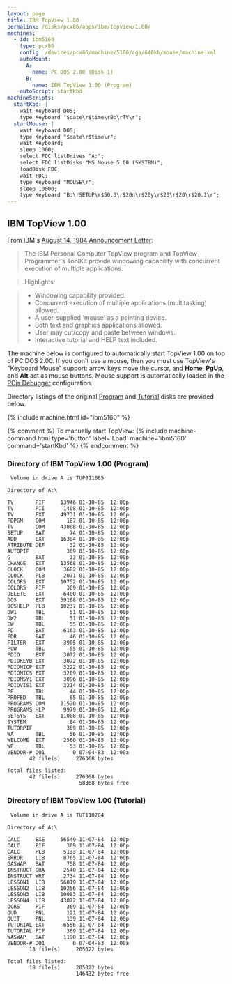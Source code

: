 ```yaml
---
layout: page
title: IBM TopView 1.00
permalink: /disks/pcx86/apps/ibm/topview/1.00/
machines:
  - id: ibm5160
    type: pcx86
    config: /devices/pcx86/machine/5160/cga/640kb/mouse/machine.xml
    autoMount:
      A:
        name: PC DOS 2.00 (Disk 1)
      B:
        name: IBM TopView 1.00 (Program)
    autoScript: startKbd
machineScripts:
  startKbd: |
    wait Keyboard DOS;
    type Keyboard "$date\r$time\rB:\rTV\r";
  startMouse: |
    wait Keyboard DOS;
    type Keyboard "$date\r$time\r";
    wait Keyboard;
    sleep 1000;
    select FDC listDrives "A:";
    select FDC listDisks "MS Mouse 5.00 (SYSTEM)";
    loadDisk FDC;
    wait FDC;
    type Keyboard "MOUSE\r";
    sleep 10000;
    type Keyboard "B:\rSETUP\r$50.3\r$20n\r$20y\r$20\r$20\r$20.1\r";
---
```


IBM TopView 1.00
----------------

From IBM's [August 14, 1984 Announcement Letter](http://www-01.ibm.com/common/ssi/ShowDoc.wss?docURL=/common/ssi/rep_ca/2/897/ENUS284-282/index.html&lang=en&request_locale=en):

> The IBM Personal Computer TopView program and TopView Programmer's ToolKit provide windowing capability with
concurrent execution of multiple applications.

> Highlights:

> - Windowing capability provided.
> - Concurrent execution of multiple applications (multitasking) allowed.
> - A user-supplied 'mouse' as a pointing device.
> - Both text and graphics applications allowed.
> - User may cut/copy and paste between windows.
> - Interactive tutorial and HELP text included.

The machine below is configured to automatically start TopView 1.00 on top of PC DOS 2.00.  If you don't use a mouse,
then you must use TopView's "Keyboard Mouse" support: arrow keys move the cursor, and **Home**, **PgUp**, and **Alt** act
as mouse buttons.  Mouse support is automatically loaded in the [PCjs Debugger](debugger/) configuration.

Directory listings of the original [Program](#directory-of-ibm-topview-100-program) and [Tutorial](#directory-of-ibm-topview-100-tutorial)
disks are provided below.

{% include machine.html id="ibm5160" %}

{% comment %}
To manually start TopView: {% include machine-command.html type='button' label='Load' machine='ibm5160' command='startKbd' %}
{% endcomment %}

### Directory of IBM TopView 1.00 (Program)

	 Volume in drive A is TUP011085  

	Directory of A:\

	TV       PIF     13946 01-10-85  12:00p
	TV       PII      1408 01-10-85  12:00p
	TV       EXT     49731 01-10-85  12:00p
	FDPGM    COM       187 01-10-85  12:00p
	TV       COM     43008 01-10-85  12:00p
	SETUP    BAT        74 01-10-85  12:00p
	ADD      EXT     16384 01-10-85  12:00p
	ATRIBUTE DEF        32 01-10-85  12:00p
	AUTOPIF            369 01-10-85  12:00p
	G        BAT        33 01-10-85  12:00p
	CHANGE   EXT     13568 01-10-85  12:00p
	CLOCK    COM      3682 01-10-85  12:00p
	CLOCK    PLB      2071 01-10-85  12:00p
	COLORS   EXT     10752 01-10-85  12:00p
	COLORS   PIF       369 01-10-85  12:00p
	DELETE   EXT      6400 01-10-85  12:00p
	DOS      EXT     39168 01-10-85  12:00p
	DOSHELP  PLB     10237 01-10-85  12:00p
	DW1      TBL        51 01-10-85  12:00p
	DW2      TBL        51 01-10-85  12:00p
	EW       TBL        55 01-10-85  12:00p
	FD       BAT      6163 01-10-85  12:00p
	FDR      BAT        46 01-10-85  12:00p
	FILTER   EXT      3905 01-10-85  12:00p
	PCW      TBL        55 01-10-85  12:00p
	PDIO     EXT      3072 01-10-85  12:00p
	PDIOKEYB EXT      3072 01-10-85  12:00p
	PDIOMICP EXT      3222 01-10-85  12:00p
	PDIOMICS EXT      3209 01-10-85  12:00p
	PDIOMSY1 EXT      3096 01-10-85  12:00p
	PDIOVIS1 EXT      3214 01-10-85  12:00p
	PE       TBL        44 01-10-85  12:00p
	PROFED   TBL        65 01-10-85  12:00p
	PROGRAMS COM     11520 01-10-85  12:00p
	PROGRAMS HLP      9979 01-10-85  12:00p
	SETSYS   EXT     11008 01-10-85  12:00p
	SYSTEM              84 01-10-85  12:00p
	TUTORPIF           369 01-10-85  12:00p
	WA       TBL        56 01-10-85  12:00p
	WELCOME  EXT      2560 01-10-85  12:00p
	WP       TBL        53 01-10-85  12:00p
	VENDOR-# DO1         0 07-04-83  12:00a
	       42 file(s)     276368 bytes

	Total files listed:
	       42 file(s)     276368 bytes
	                       58368 bytes free

### Directory of IBM TopView 1.00 (Tutorial)

	 Volume in drive A is TUT110784  

	Directory of A:\

	CALC     EXE     56549 11-07-84  12:00p
	CALC     PIF       369 11-07-84  12:00p
	CALC     PLB      5133 11-07-84  12:00p
	ERROR    LIB      8765 11-07-84  12:00p
	GASWAP   BAT       758 11-07-84  12:00p
	INSTRUCT GRA      2540 11-07-84  12:00p
	INSTRUCT WRT      2734 11-07-84  12:00p
	LESSON1  LIB     56019 11-07-84  12:00p
	LESSON2  LIB     10256 11-07-84  12:00p
	LESSON3  LIB     10083 11-07-84  12:00p
	LESSON4  LIB     43072 11-07-84  12:00p
	OCRS     PIF       369 11-07-84  12:00p
	QUD      PNL       121 11-07-84  12:00p
	QUIT     PNL       139 11-07-84  12:00p
	TUTORIAL EXT      6556 11-07-84  12:00p
	TUTORIAL PIF       369 11-07-84  12:00p
	WASWAP   BAT      1190 11-07-84  12:00p
	VENDOR-# DO1         0 07-04-83  12:00a
	       18 file(s)     205022 bytes

	Total files listed:
	       18 file(s)     205022 bytes
	                      146432 bytes free

